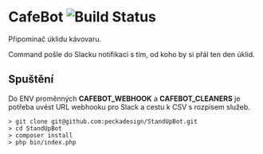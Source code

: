 # CafeBot ![Build Status](https://github.com/peckadesign/CafeBot/actions/workflows/php-package-ci.yml/badge.svg)

Připomínač úklidu kávovaru.

Command pošle do Slacku notifikaci s tím, od koho by si přál ten den úklid.

## Spuštění

Do ENV proměnných **CAFEBOT_WEBHOOK** a **CAFEBOT_CLEANERS** je potřeba uvést URL webhooku pro Slack a cestu k CSV s rozpisem služeb.

```
> git clone git@github.com:peckadesign/StandUpBot.git
> cd StandUpBot
> composer install
> php bin/index.php
```
